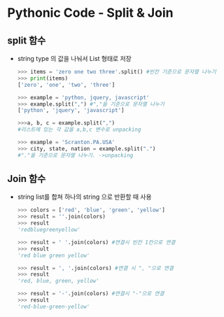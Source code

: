# Pythonic Code - Split & Join 

## split 함수 

- string type 의 값을 나눠서 List 형태로 저장

  ```python
  >>> items = 'zero one two three'.split() #빈칸 기준으로 문자열 나누기
  >>> print(items)
  ['zero', 'one', 'two', 'three']
  
  >>> example = 'python, jquery, javascript'
  >>> example.split(",") #","을 기준으로 문자열 나누기 
  ['python', 'jquery', 'javascript']
  
  >>>a, b, c = example.split(",")
  #리스트에 있는 각 값을 a,b,c 변수로 unpacking
  
  >>> example = 'Scranton.PA.USA'
  >>> city, state, nation = example.split(".")
  #"."을 기준으로 문자열 나누기. ->unpacking
  ```



## Join 함수 

* string list를 합쳐 하나의 string 으로 반환할 때 사용

  ```python
  >>> colors = ['red', 'blue', 'green', 'yellow']
  >>> result = ''.join(colors)
  >>> result
  'redbluegreenyellow'
  
  >>> result = ' '.join(colors) #연결시 빈칸 1칸으로 연결
  >>> result 
  'red blue green yellow'
  
  >>> result = ', '.join(colors) #연결 시 ", "으로 연결
  >>> result 
  'red, blue, green, yellow'
  
  >>> result = '-'.join(colors) #연결시 "-"으로 연결
  >>> result 
  'red-blue-green-yellow'
  ```

  